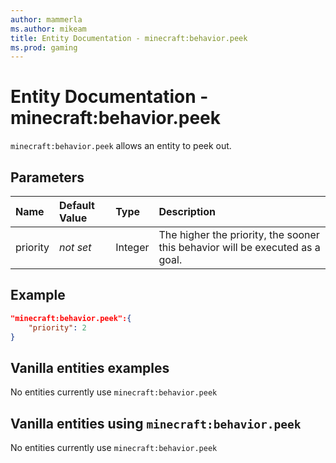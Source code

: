 ```yaml
---
author: mammerla
ms.author: mikeam
title: Entity Documentation - minecraft:behavior.peek
ms.prod: gaming
---
```


# Entity Documentation - minecraft:behavior.peek

`minecraft:behavior.peek` allows an entity to peek out.


## Parameters

|Name |Default Value  |Type  |Description  |
|:----------|:----------|:----------|:----------|
|priority|*not set*|Integer|The higher the priority, the sooner this behavior will be executed as a goal.|

## Example

```json
"minecraft:behavior.peek":{
    "priority": 2
}
```

## Vanilla entities examples

No entities currently use `minecraft:behavior.peek`

## Vanilla entities using `minecraft:behavior.peek`

No entities currently use `minecraft:behavior.peek`
